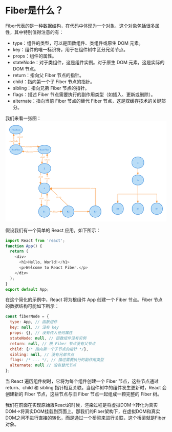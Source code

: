 # Fiber是什么？
Fiber代表的是一种数据结构，在代码中体现为一个对象，这个对象包括很多属性，其中特别值得注意的有：

- type：组件的类型，可以是函数组件、类组件或原生 DOM 元素。
- key：组件的唯一标识符，用于在组件树中区分兄弟节点。
- props：组件的属性。
- stateNode：对于类组件，这是组件实例。对于原生 DOM 元素，这是实际的 DOM 节点。
- return：指向父 Fiber 节点的指针。
- child：指向第一个子 Fiber 节点的指针。
- sibling：指向兄弟 Fiber 节点的指针。
- flags：描述 Fiber 节点需要执行的副作用类型（如插入、更新或删除）。
- alternate：指向当前 Fiber 节点的替代 Fiber 节点，这是双缓存技术的关键部分。

我们来看一张图：
![FiberNode](./images/fibertree1.png)

假设我们有一个简单的 React 应用，如下所示：
```js
import React from 'react';
function App() {
  return (
    <div>
      <h1>Hello, World!</h1>
      <p>Welcome to React Fiber.</p>
    </div>
  );
}
export default App;
```
在这个简化的示例中，React 将为根组件 App 创建一个 Fiber 节点。Fiber 节点的数据结构可能如下所示：
```js
const fiberNode = {
  type: App, // 函数组件
  key: null, // 没有 key
  props: {}, // 没有传入任何属性
  stateNode: null, // 函数组件没有实例
  return: null, // 根 Fiber 节点没有父节点
  child: {/* 指向第一个子节点的指针 */},
  sibling: null, // 没有兄弟节点
  flags: /* ... */, // 描述需要执行的副作用类型
  alternate: null // 没有替代节点
};

```
当 React 遍历组件树时，它将为每个组件创建一个 Fiber 节点，这些节点通过 return、child 和 sibling 指针相互关联。当组件树中的组件发生更新时，React 会创建新的 Fiber 节点，这些节点与旧 Fiber 节点一起组成一颗完整的 Fiber 树。

我们在前面在实现原始版React的时候，渲染过程是将虚拟DOM->转化为真实DOM->将真实DOM挂载到页面上。那我们的Fiber架构下，在虚拟DOM和真实DOM之间不进行直接的转化，而是通过一个桥梁来进行关联，这个桥梁就是Fiber对象。